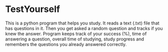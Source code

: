 # TestYourself
This is a python program that helps you study.
It reads a text (.txt) file that has questions in it. Then you get asked a random question and tracks if you knew the answer.
Program keeps track of your success (%), time of answering a question, overall time of studying, study progress and remembers the questions you already answered correctly.
